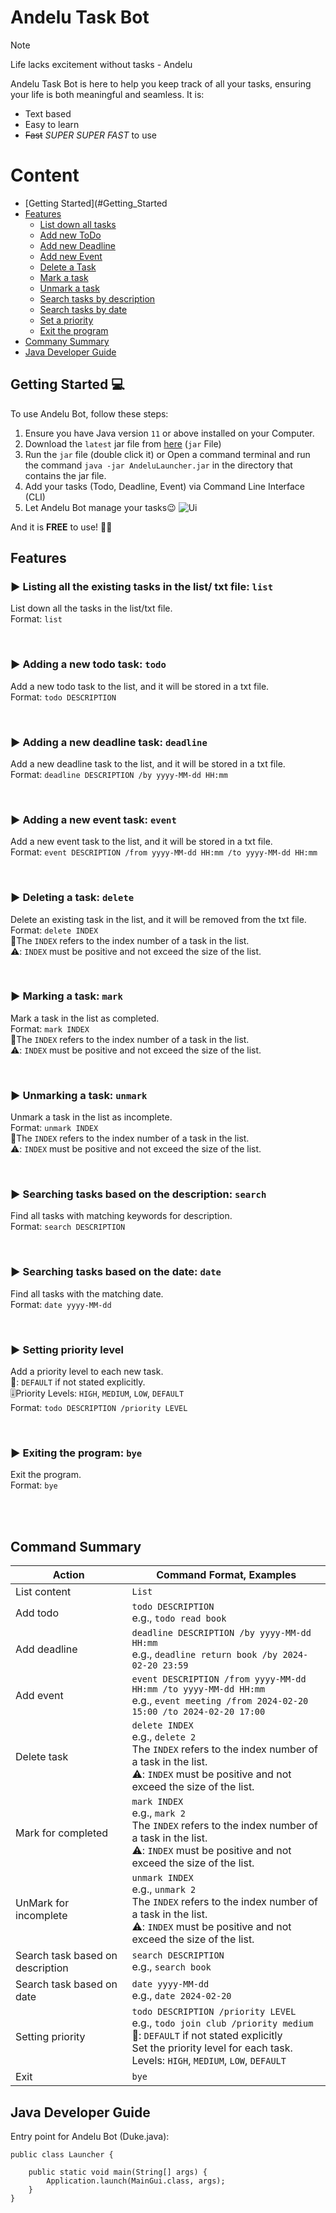 # Andelu Task Bot
> [!NOTE]
> Life lacks excitement without tasks - Andelu

Andelu Task Bot is here to help you keep track of all your tasks, ensuring your life is both meaningful and seamless.
It is:

- Text based
- Easy to learn 
- ~~Fast~~ _SUPER SUPER FAST_ to use

# Content
- [Getting Started](#Getting_Started
- [Features](#Features)
    - [List down all tasks](#list)
    - [Add new ToDo](#Todo)
    - [Add new Deadline](#Deadline)
    - [Add new Event](#Event)
    - [Delete a Task](#Delete)
    - [Mark a task](#mark)
    - [Unmark a task](#unmark)
    - [Search tasks by description](#Search)
    - [Search tasks by date](#Date)
    - [Set a priority](#Priority)
    - [Exit the program](#Bye)
- [Commany Summary](#Command_Summary)
- [Java Developer Guide](#Java_Developer_Guide)


## Getting Started 💻 <a name="Getting_Started">

To use  Andelu Bot, follow these steps:

1. Ensure you have Java version `11` or above installed on your Computer.
2. Download the `latest` jar file from [here](https://github.com/AndrewOng2066/ip/releases) (`jar` File)
3. Run the `jar` file (double click it) or Open a command terminal and run the command `java -jar AndeluLauncher.jar` in the directory that contains the jar file.
4. Add your tasks (Todo, Deadline, Event) via Command Line Interface (CLI)
5. Let Andelu Bot manage your tasks😉
![Ui](https://github.com/AndrewOng2066/ip/assets/156929179/5edfabda-b64a-4fe0-8328-510581945530)

And it is **FREE** to use! 🚫💵

## Features

### ▶️ Listing all the existing tasks in the list/ txt file: `list` <a name ="list">
List down all the tasks in the list/txt file. <br>
Format: `list`<br>

<br>

### ▶️ Adding a new todo task: `todo` <a name ="Todo">
Add a new todo task to the list, and it will be stored in a txt file.<br>
Format: `todo DESCRIPTION`<br>

<br>

### ▶️ Adding a new deadline task: `deadline` <a name ="Deadline">
Add a new deadline task to the list, and it will be stored in a txt file.<br>
Format: `deadline DESCRIPTION /by yyyy-MM-dd HH:mm`<br>

<br>

### ▶️ Adding a new event task: `event` <a name ="Event">
Add a new event task to the list, and it will be stored in a txt file.<br>
Format: `event DESCRIPTION /from yyyy-MM-dd HH:mm /to yyyy-MM-dd HH:mm`<br>

<br>

### ▶️ Deleting a task: `delete` <a name ="Delete">
Delete an existing task in the list, and it will be removed from the txt file.<br>
Format: `delete INDEX`<br>
📝The `INDEX` refers to the index number of a task in the list.<br> 
⚠️: `INDEX` must be positive and not exceed the size of the list.

<br>

### ▶️ Marking a task: `mark` <a name ="Mark">
Mark a task in the list as completed. <br>
Format: `mark INDEX`<br>
📝The `INDEX` refers to the index number of a task in the list. <br>
⚠️: `INDEX` must be positive and not exceed the size of the list.<br>

<br>

### ▶️ Unmarking a task: `unmark` <a name ="Unmark">
Unmark a task in the list as incomplete. <br>
Format: `unmark INDEX`<br>
📝The `INDEX` refers to the index number of a task in the list. <br>
⚠️: `INDEX` must be positive and not exceed the size of the list.<br>

<br>

### ▶️ Searching tasks based on the description: `search` <a name ="Search">
Find all tasks with matching keywords for description. <br>
Format: `search DESCRIPTION`<br>

<br>

### ▶️ Searching tasks based on the date: `date` <a name ="Date">
Find all tasks with the matching date. <br>
Format: `date yyyy-MM-dd`<br>

<br>

### ▶️ Setting priority level <a name ="Priority">
Add a priority level to each new task.<br>
📝: `DEFAULT` if not stated explicitly.<br>
🎚️Priority Levels: `HIGH`, `MEDIUM`, `LOW`, `DEFAULT`<br>
Format: `todo DESCRIPTION /priority LEVEL`<br>

<br>

### ▶️ Exiting the program: `bye` <a name ="Bye">
Exit the program.<br>
Format: `bye`<br>

<br>
<br>

## Command Summary <a name ="Commany_Summary">
| Action | Command Format, Examples |
| --- | --- | 
| List content | `List` |
| Add todo | `todo DESCRIPTION` <br>e.g., `todo read book` |
| Add deadline | `deadline DESCRIPTION /by yyyy-MM-dd HH:mm` <br>e.g., `deadline return book /by 2024-02-20 23:59` | 
| Add event | `event DESCRIPTION /from yyyy-MM-dd HH:mm /to yyyy-MM-dd HH:mm` <br>e.g., `event meeting /from 2024-02-20 15:00 /to 2024-02-20 17:00` |
| Delete task | `delete INDEX` <br>e.g., `delete 2` <br>The `INDEX` refers to the index number of a task in the list. <br>⚠️: `INDEX` must be positive and not exceed the size of the list. |
| Mark for completed | `mark INDEX` <br>e.g., `mark 2` <br>The `INDEX` refers to the index number of a task in the list. <br>⚠️: `INDEX` must be positive and not exceed the size of the list. |
| UnMark for incomplete | `unmark INDEX` <br>e.g., `unmark 2` <br>The `INDEX` refers to the index number of a task in the list.  <br> ⚠️: `INDEX` must be positive and not exceed the size of the list. |
| Search task based on description | `search DESCRIPTION` <br>e.g., `search book` |
| Search task based on date | `date yyyy-MM-dd` <br>e.g., `date 2024-02-20` |
| Setting priority | `todo DESCRIPTION /priority LEVEL` <br>e.g., `todo join club /priority medium` <br>📝: `DEFAULT` if not stated explicitly <br> Set the priority level for each task. <br> Levels: `HIGH`, `MEDIUM`, `LOW`, `DEFAULT`|
| Exit | `bye` |


## Java Developer Guide <a name ="Java_Developer_Guide">
Entry point for Andelu Bot (Duke.java):
```
public class Launcher {

    public static void main(String[] args) {
        Application.launch(MainGui.class, args);
    }
}
```
